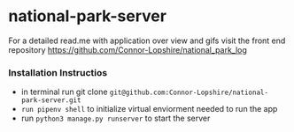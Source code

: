 # national-park-server
For a detailed read.me with application over view and gifs visit the front end repository https://github.com/Connor-Lopshire/national_park_log
### Installation Instructios
- in terminal run git clone `git@github.com:Connor-Lopshire/national-park-server.git`
- `run pipenv shell` to initialize virtual enviorment needed to run the app
- run `python3 manage.py runserver` to start the server 
